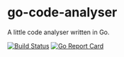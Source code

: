 # go-code-analyser
A little code analyser written in Go.

[![Build Status](https://travis-ci.org/fabienbellanger/goCodeAnalyser.svg?branch=master)](https://travis-ci.org/fabienbellanger/goCodeAnalyser)
[![Go Report Card](https://goreportcard.com/badge/github.com/fabienbellanger/goCodeAnalyser)](https://goreportcard.com/report/github.com/fabienbellanger/goCodeAnalyser)